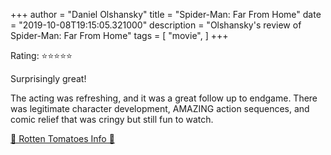 +++
author = "Daniel Olshansky"
title = "Spider-Man: Far From Home"
date = "2019-10-08T19:15:05.321000"
description = "Olshansky's review of Spider-Man: Far From Home"
tags = [
    "movie",
]
+++

Rating: ⭐⭐⭐⭐⭐

Surprisingly great!

The acting was refreshing, and it was a great follow up to endgame. There was legitimate character development, AMAZING action sequences, and comic relief that was cringy but still fun to watch.

[🍅 Rotten Tomatoes Info 🍅](https://www.rottentomatoes.com//m/spider_man_far_from_home)